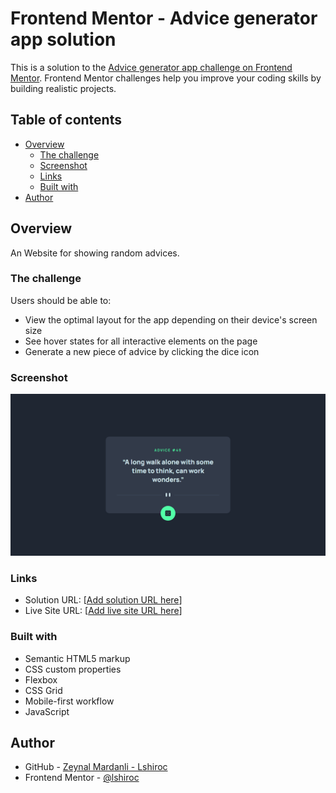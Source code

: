 # Frontend Mentor - Advice generator app solution

This is a solution to the [Advice generator app challenge on Frontend Mentor](https://www.frontendmentor.io/challenges/advice-generator-app-QdUG-13db). Frontend Mentor challenges help you improve your coding skills by building realistic projects.

## Table of contents

- [Overview](#overview)
  - [The challenge](#the-challenge)
  - [Screenshot](#screenshot)
  - [Links](#links)
  - [Built with](#built-with)
- [Author](#author)


## Overview

An Website for showing random advices.

### The challenge

Users should be able to:

- View the optimal layout for the app depending on their device's screen size
- See hover states for all interactive elements on the page
- Generate a new piece of advice by clicking the dice icon

### Screenshot

![](./screenshot.png)

### Links

- Solution URL: [[Add solution URL here](https://www.frontendmentor.io/solutions/advice-generator-app-XpiURMMmhH)]
- Live Site URL: [[Add live site URL here](https://lshiroc.github.io/frontend-mentor/Advice-Generator-App-Main/)]

### Built with

- Semantic HTML5 markup
- CSS custom properties
- Flexbox
- CSS Grid
- Mobile-first workflow
- JavaScript

## Author

- GitHub - [Zeynal Mardanli - Lshiroc](https://github.com/Lshiroc)
- Frontend Mentor - [@lshiroc](https://www.frontendmentor.io/profile/lshiroc)
